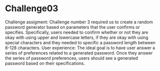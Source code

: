# Challenge03
Challenge assigment:
Challenge number 3 required us to create a random password generator based on parameters that the user confirms or specifies. Specifically, users needed to confirm whether or not they are okay with using upper and lowercase letters, if they are okay with using special characters and they needed to specific a password length between 8-128 characters. 
User experience:
The ideal goal is to have user answer a series of preferences related to a generated password. Once they answer the series of password preferences, users should see a generated password based on their specifications.
